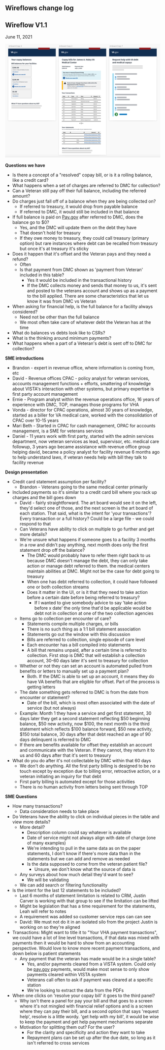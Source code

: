 **Wireflows change log**
----

## Wireflow V1.1

June 11, 2021 

![V1.1](https://github.com/department-of-veterans-affairs/va.gov-team/blob/master/products/Debt%20Resolution/Medical_Copays/design/Screen%20Shot%202021-06-11%20at%201.55.58%20PM.png)

**Questions we have**

* Is there a concept of a "resolved" copay bill, or is it a rolling balance, like a credit card? 
* What happens when a set of charges are referred to DMC for collection?
* Can a Veteran still pay off their full balance, including the referred amount?
* Do charges just fall off of a balance when they are being collected on? 
  * If referred to treasury, it would drop from payable balance
  * If referred to DMC, it would still be included in that balance
* If full balance is paid on [Pay.gov](http://pay.gov/) after referred to DMC, does the balance go to $0?
  * Yes, and the DMC will update them on the debt they have
  * That doesn't hold for treasury
  * If they owe money to treasury,  they could call treasury (primary option) but rare instances where debt can be recalled from treasury but once it's at treasury it's sticky
* Does it happen that it's offset and the Veteran pays and they need a refund?
  * Often
  * Is that payment from DMC shown as 'payment from Veteran' included in this table?
    * Yes it would be included in the transactional history
    * If the DMC collects money and sends that money to us, it's sent and posted to the veterans account and shows up as a payment to the bill applied. There are some characteristics that let us know it was from DMC vs Veteran
* When asking for financial help, is the full balance for a facility always considered?
  * Need not be other than the full balance
  * We most often take care of whatever debt the Veteran has at the time
* What do balances vs debts look like to CSRs?
* What is the thinking around minimum payments?
* What happens when a part of a Veteran's debt is sent off to DMC for collection?


**SME introductions**

* Brandon - expert in revenue office, where information is coming from, etc
* David - Revenue offices CPAC - policy analyst for veteran services, accounts management functions + efforts, smattering of knowledge about VISTA's interaction with other systems, but primary expertise is first party account management
* Ernie - Program analyst within the revenue operations office, 16 years of experience with DMC, TOP, manages those programs for VHA
* Vonda - director for CPAC operations, almost 30 years of knowledge, started as a biller for VA medical care, worked with the consolidation of CPAC over 10-15 years
* Mari Beth - Started in CPAC for cash management, OPAC for accounts management, is a SME for veterans services
* Daniel - 11 years work with first party, started with the admin services department, now veteran services as lead, supervisor, etc. medical care followup, 3 years ago became assistance with revenue office group helping david, became a policy analyst for facility revenue 6 months ago to help understand laws, if veteran needs help with bill they talk to facility revenue

**Design presentation**

* Credit card statement assumption per facility?
  * Brandon - Veterans going to the same medical center primarily
* Included payments so it's similar to a credit card bill where you rack up charges and the bill goes down
  * David - fairly straightforward. The art board would see it on the left, they'd select one of those, and the next screen is the art board of each station. That said, what is the intent for 'your transactions'? Every transaction or a full history? Could be a large file - we could respond to that
  * Can Veterans have ability to click on multiple to go further and get more details?
  * We're unsure what happens if someone goes to a facility 3 months in a row and didn't pay anything, next month does only the first statement drop off the balance?
    * The DMC would probably have to refer them right back to us because DMC doesn't manage the debt, they can only take action or manage debt referred to them. the medical centers maintain abilities at DMC. Might not be the case for debt going to treasury
    * When one has debt referred to collection, it could have followed one or both collection streams
    * Does it matter in the UI, or is it that they need to take action before a certain date before being referred to treasury?
      * If I wanted to give somebody advice to say 'take action before x date' the only time that'd be applicable would be debt not in collection at one of the two collection agencies
  * Items go to collection per encounter of care?
    * Statements compile multiple charges, or bills
    * There is no such thing as a 1:1 bill statement association
    * Statements go out the window with this discussion
    * Bills are referred to collection,  single episode of care level
    * Each encounter has a bill compiled into statements
    * A bill that remains unpaid, after a certain time is referred to collection. First stop is DMC that will establish a collection account, 30-60 days later it's sent to treasury for collection
  * Whether or not they can set an account is automated pulled from benefits or letters to manually set up a payment plan?
    * Both. If the DMC is able to set up an account, it means they do have VA benefits that are eligible for offset. Part of the process is getting letters
  * The date something gets referred to DMC is from the date from encounter or statement?
    * Date of the bill, which is most often associated with the date of service (but not always)
  * Example: Month 1 they have a service and get first statement, 30 days later they get a second statement reflecting $50 beginning balance, $50 new activity, now $100, the next month is the third statement which reflects $100 balance forward, $50 new activity, $150 total balance, 30 days after that debt reached an age of 90 days delinquent is referred to DMC
  * If there are benefits available for offset they establish an account and communicate with the Veteran. If they cannot, they return it to us and 60 days after that it's sent to treasury
* What do you do after it's not collectable by DMC within that 60 days
  * We don't do anything. All the first party billing is designed to be no touch except by exception due to billing error, retroactive action, or a veteran initiating an inquiry for that debt
  * First party billing is automated except for those activities
  * There is no human activity from letters being sent through TOP

**SME Questions**

* How many transactions?
  * Data consideration needs to take place
* Do Veterans have the ability to click on individual pieces in the table and view more details?
  * More detail?
    * Description column could say whatever is available
    * Date of service might not always align with date of charge (one of many examples)
    * We're intending to pull in the same data as on the paper statements, I don't know if there's more data than in the statements but we can add and remove as needed
    * Is the data supposed to come from the veteran patient file?
      * Unsure, we don't know what the source of data is
  * Any surveys about how much detail they'd want to see?
    * We will be validating
  * We can add search or filtering functionality
* Is the intent for the last 12 statements to be included?
  * Last 6 months of statement limitation is related to CRM, Justin Carver is working with that group to see if the limitation can be lifted
  * Might be legislation that has a time requirement for the statements, Leah will refer to notes
  * A requirement was added so customer service reps can can see
  * David: We must not do it in an isolated silo from the project Justin is working on so they're aligned
* Transactions: Might want to title it to "Your VHA payment transactions", we could have a lot of line level transactions, if that data was mixed with payments then it would be hard to show from an accounting perspective. Would love to know more recent payment transactions, and down below is patient statements
  * Any payment that the veteran has made would be in a single table?
    * Yes, and/or payments cleared from a VISTA system. Could only be [pay.gov](http://pay.gov/) payments, would make most sense to only show payments cleared within VISTA system
    * Veterans call often to ask if payment was cleared at a specific station
    * We're looking to extract the data from the PDFs
* When one clicks on 'resolve your copay bill' it goes to the third panel?
  * Why isn't there a panel for pay your bill and that goes to a screen where it's not mingled with financial relief options and is a screen where they can pay their bill, and a second option that says 'request help', resolve is a little wordy. 'get help with my bill', it would be wise to keep the payment and get help payment mechanisms separate
  * Motivation for splitting them out? For the user?
    * For the clarity and specificity and action they want to take
    * Repayment plans can be set up after the due date, so long as it isn't referred to cross services
